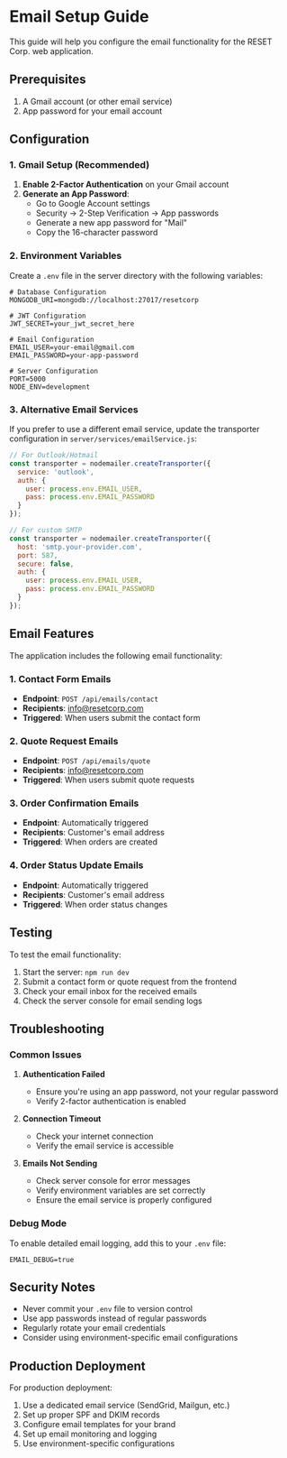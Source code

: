 # Email Setup Guide

This guide will help you configure the email functionality for the RESET Corp. web application.

## Prerequisites

1. A Gmail account (or other email service)
2. App password for your email account

## Configuration

### 1. Gmail Setup (Recommended)

1. **Enable 2-Factor Authentication** on your Gmail account
2. **Generate an App Password**:
   - Go to Google Account settings
   - Security → 2-Step Verification → App passwords
   - Generate a new app password for "Mail"
   - Copy the 16-character password

### 2. Environment Variables

Create a `.env` file in the server directory with the following variables:

```env
# Database Configuration
MONGODB_URI=mongodb://localhost:27017/resetcorp

# JWT Configuration
JWT_SECRET=your_jwt_secret_here

# Email Configuration
EMAIL_USER=your-email@gmail.com
EMAIL_PASSWORD=your-app-password

# Server Configuration
PORT=5000
NODE_ENV=development
```

### 3. Alternative Email Services

If you prefer to use a different email service, update the transporter configuration in `server/services/emailService.js`:

```javascript
// For Outlook/Hotmail
const transporter = nodemailer.createTransporter({
  service: 'outlook',
  auth: {
    user: process.env.EMAIL_USER,
    pass: process.env.EMAIL_PASSWORD
  }
});

// For custom SMTP
const transporter = nodemailer.createTransporter({
  host: 'smtp.your-provider.com',
  port: 587,
  secure: false,
  auth: {
    user: process.env.EMAIL_USER,
    pass: process.env.EMAIL_PASSWORD
  }
});
```

## Email Features

The application includes the following email functionality:

### 1. Contact Form Emails
- **Endpoint**: `POST /api/emails/contact`
- **Recipients**: info@resetcorp.com
- **Triggered**: When users submit the contact form

### 2. Quote Request Emails
- **Endpoint**: `POST /api/emails/quote`
- **Recipients**: info@resetcorp.com
- **Triggered**: When users submit quote requests

### 3. Order Confirmation Emails
- **Endpoint**: Automatically triggered
- **Recipients**: Customer's email address
- **Triggered**: When orders are created

### 4. Order Status Update Emails
- **Endpoint**: Automatically triggered
- **Recipients**: Customer's email address
- **Triggered**: When order status changes

## Testing

To test the email functionality:

1. Start the server: `npm run dev`
2. Submit a contact form or quote request from the frontend
3. Check your email inbox for the received emails
4. Check the server console for email sending logs

## Troubleshooting

### Common Issues

1. **Authentication Failed**
   - Ensure you're using an app password, not your regular password
   - Verify 2-factor authentication is enabled

2. **Connection Timeout**
   - Check your internet connection
   - Verify the email service is accessible

3. **Emails Not Sending**
   - Check server console for error messages
   - Verify environment variables are set correctly
   - Ensure the email service is properly configured

### Debug Mode

To enable detailed email logging, add this to your `.env` file:

```env
EMAIL_DEBUG=true
```

## Security Notes

- Never commit your `.env` file to version control
- Use app passwords instead of regular passwords
- Regularly rotate your email credentials
- Consider using environment-specific email configurations

## Production Deployment

For production deployment:

1. Use a dedicated email service (SendGrid, Mailgun, etc.)
2. Set up proper SPF and DKIM records
3. Configure email templates for your brand
4. Set up email monitoring and logging
5. Use environment-specific configurations 